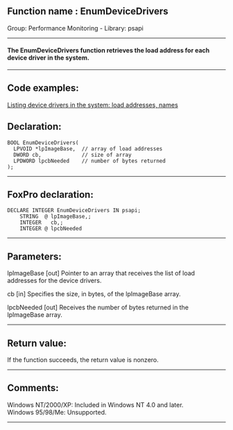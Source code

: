 
## Function name : EnumDeviceDrivers
Group: Performance Monitoring - Library: psapi    
***  


#### The EnumDeviceDrivers function retrieves the load address for each device driver in the system.
***  


## Code examples:
[Listing device drivers in the system: load addresses, names](../../samples/sample_174.md)  

## Declaration:
```foxpro  
BOOL EnumDeviceDrivers(
  LPVOID *lpImageBase,  // array of load addresses
  DWORD cb,             // size of array
  LPDWORD lpcbNeeded    // number of bytes returned
);  
```  
***  


## FoxPro declaration:
```foxpro  
DECLARE INTEGER EnumDeviceDrivers IN psapi;
	STRING  @ lpImageBase,;
	INTEGER   cb,;
	INTEGER @ lpcbNeeded  
```  
***  


## Parameters:
lpImageBase 
[out] Pointer to an array that receives the list of load addresses for the device drivers. 

cb 
[in] Specifies the size, in bytes, of the lpImageBase array. 

lpcbNeeded 
[out] Receives the number of bytes returned in the lpImageBase array.   
***  


## Return value:
If the function succeeds, the return value is nonzero.  
***  


## Comments:
Windows NT/2000/XP: Included in Windows NT 4.0 and later.  
Windows 95/98/Me: Unsupported.  
  
***  

